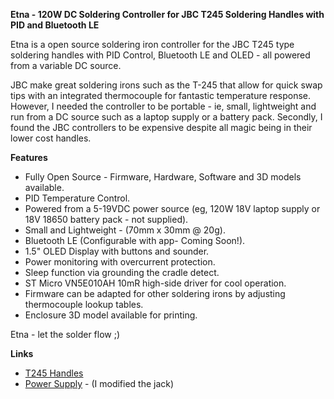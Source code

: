 **Etna - 120W DC Soldering Controller for JBC T245 Soldering Handles with PID and Bluetooth LE**

Etna is a open source soldering iron controller for the JBC T245 type soldering handles with PID Control, Bluetooth LE and OLED - all powered from a variable DC source. 

JBC make great soldering irons such as the T-245 that allow for quick swap tips with an integrated thermocouple for fantastic temperature response. However, I needed the controller to be portable - ie, small, lightweight and run from a DC source such as a laptop supply or a battery pack. Secondly, I found the JBC controllers to be expensive despite all magic being in their lower cost handles.

**Features**

- Fully Open Source - Firmware, Hardware, Software and 3D models available. 
- PID Temperature Control.
- Powered from a 5-19VDC power source (eg, 120W 18V laptop supply or 18V 18650 battery pack - not supplied).
- Small and Lightweight - (70mm x 30mm @ 20g).
- Bluetooth LE (Configurable with app- Coming Soon!).
- 1.5" OLED Display with buttons and sounder.
- Power monitoring with overcurrent protection.
- Sleep function via grounding the cradle detect.
- ST Micro VN5E010AH 10mR high-side driver for cool operation.
- Firmware can be adapted for other soldering irons by adjusting thermocouple lookup tables.
- Enclosure 3D model available for printing.

Etna - let the solder flow ;) 

**Links**

- [T245 Handles](https://www.jbctools.com/t245-a-general-purpose-handle-product-45-category-5-menu-70.html) 
- [Power Supply](https://www.amazon.co.uk/dp/B01DIY8OTI) - (I modified the jack)
